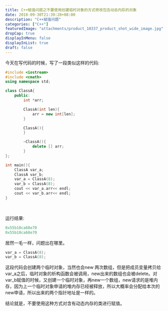 ```yaml
---
title: C++赋值问题之不要使用创建临时对象的方式修改包含动态内存的对象
date: 2018-09-30T21:39:28+08:00
description: "C++赋值问题"
categories: ["C++"]
featuredImage: "attachments/product_10337_product_shot_wide_image.jpg"
dropCap: true
displayInMenu: false
displayInList: true
draft: false
---
```


今天在写代码的时候，写了一段类似这样的代码:

```cpp
#include <iostream>
#include <cmath>
using namespace std;

class ClassA{
    public:
        int *arr;

        ClassA(int len){
            arr = new int[len];
        }

        ClassA(){
        }

        ~ClassA(){
            delete [] arr;
        }
};

int main(){
    ClassA var_a;
    ClassA var_b;
    var_a = ClassA(8);
    var_b = ClassA(8);
    cout << var_a.arr<< endl;
    cout << var_b.arr<< endl;
}
```

</br>

<!--more-->


运行结果:
```cpp
0x55b10ca68e70
0x55b10ca68e70
```
居然一毛一样，问题出在哪里。

```cpp
var_a = ClassA(8);
var_b = ClassA(8);
```
这段代码会创建两个临时对象，当然也会new 两次数组，但是把成员变量拷贝给var_a之后，临时对象的析构函数会被调用，new出来的数组也会被delete。对var_b赋值的时候，又创建一个临时对象，再new一个数组，new请求的是堆内存，因为上一个临时对象申请的堆内存已经被释放，所以大概率会分配给本次的new申请，所以出来的两个指针地址是一样的。

结论就是，不要使用这种方式对含有动态内存的类进行赋值。

